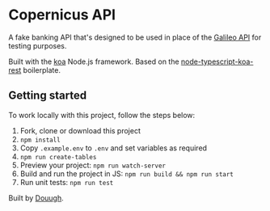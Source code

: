 # Copernicus API

A fake banking API that's designed to be used in place of
the [Galileo API](https://docs.galileo-ft.com/) for testing
purposes.

Built with the [koa](https://github.com/koajs/koa) Node.js
framework. Based on the
[node-typescript-koa-rest](https://github.com/javieraviles/node-typescript-koa-rest)
boilerplate.

## Getting started

To work locally with this project, follow the steps below:

1. Fork, clone or download this project
1. `npm install`
1. Copy `.example.env` to `.env` and set variables as required
1. `npm run create-tables`
1. Preview your project: `npm run watch-server`
1. Build and run the project in JS: `npm run build && npm run start`
1. Run unit tests: `npm run test`

Built by [Douugh](https://douugh.com/).
